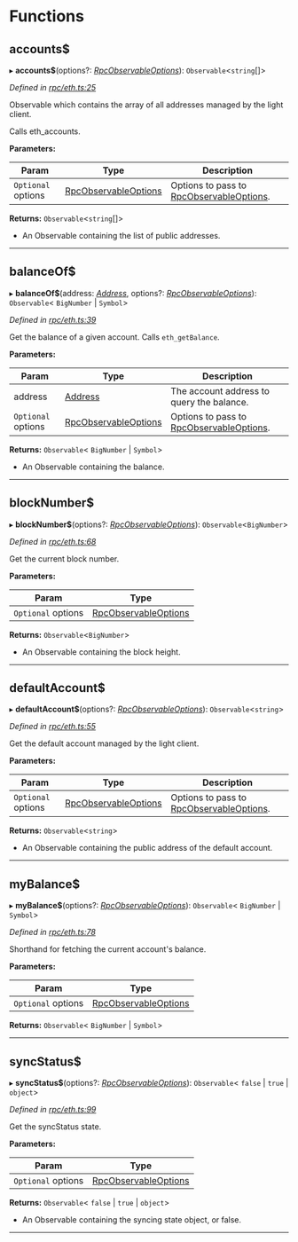 

# Functions

<a id="accounts_"></a>

##  accounts$

▸ **accounts$**(options?: *[RpcObservableOptions](../interfaces/_types_.rpcobservableoptions.md)*): `Observable`<`string`[]>

*Defined in [rpc/eth.ts:25](https://github.com/paritytech/js-libs/blob/f113b04/packages/light.js/src/rpc/eth.ts#L25)*

Observable which contains the array of all addresses managed by the light client.

Calls eth_accounts.

**Parameters:**

| Param | Type | Description |
| ------ | ------ | ------ |
| `Optional` options | [RpcObservableOptions](../interfaces/_types_.rpcobservableoptions.md) |  Options to pass to [RpcObservableOptions](../interfaces/_types_.rpcobservableoptions.md). |

**Returns:** `Observable`<`string`[]>
- An Observable containing the list of public addresses.

___
<a id="balanceof_"></a>

##  balanceOf$

▸ **balanceOf$**(address: *[Address](_types_.md#address)*, options?: *[RpcObservableOptions](../interfaces/_types_.rpcobservableoptions.md)*): `Observable`< `BigNumber` &#124; `Symbol`>

*Defined in [rpc/eth.ts:39](https://github.com/paritytech/js-libs/blob/f113b04/packages/light.js/src/rpc/eth.ts#L39)*

Get the balance of a given account. Calls `eth_getBalance`.

**Parameters:**

| Param | Type | Description |
| ------ | ------ | ------ |
| address | [Address](_types_.md#address) |  The account address to query the balance. |
| `Optional` options | [RpcObservableOptions](../interfaces/_types_.rpcobservableoptions.md) |  Options to pass to [RpcObservableOptions](../interfaces/_types_.rpcobservableoptions.md). |

**Returns:** `Observable`< `BigNumber` &#124; `Symbol`>
- An Observable containing the balance.

___
<a id="blocknumber_"></a>

##  blockNumber$

▸ **blockNumber$**(options?: *[RpcObservableOptions](../interfaces/_types_.rpcobservableoptions.md)*): `Observable`<`BigNumber`>

*Defined in [rpc/eth.ts:68](https://github.com/paritytech/js-libs/blob/f113b04/packages/light.js/src/rpc/eth.ts#L68)*

Get the current block number.

**Parameters:**

| Param | Type |
| ------ | ------ |
| `Optional` options | [RpcObservableOptions](../interfaces/_types_.rpcobservableoptions.md) |

**Returns:** `Observable`<`BigNumber`>
- An Observable containing the block height.

___
<a id="defaultaccount_"></a>

##  defaultAccount$

▸ **defaultAccount$**(options?: *[RpcObservableOptions](../interfaces/_types_.rpcobservableoptions.md)*): `Observable`<`string`>

*Defined in [rpc/eth.ts:55](https://github.com/paritytech/js-libs/blob/f113b04/packages/light.js/src/rpc/eth.ts#L55)*

Get the default account managed by the light client.

**Parameters:**

| Param | Type | Description |
| ------ | ------ | ------ |
| `Optional` options | [RpcObservableOptions](../interfaces/_types_.rpcobservableoptions.md) |  Options to pass to [RpcObservableOptions](../interfaces/_types_.rpcobservableoptions.md). |

**Returns:** `Observable`<`string`>
- An Observable containing the public address
of the default account.

___
<a id="mybalance_"></a>

##  myBalance$

▸ **myBalance$**(options?: *[RpcObservableOptions](../interfaces/_types_.rpcobservableoptions.md)*): `Observable`< `BigNumber` &#124; `Symbol`>

*Defined in [rpc/eth.ts:78](https://github.com/paritytech/js-libs/blob/f113b04/packages/light.js/src/rpc/eth.ts#L78)*

Shorthand for fetching the current account's balance.

**Parameters:**

| Param | Type |
| ------ | ------ |
| `Optional` options | [RpcObservableOptions](../interfaces/_types_.rpcobservableoptions.md) |

**Returns:** `Observable`< `BigNumber` &#124; `Symbol`>

___
<a id="syncstatus_"></a>

##  syncStatus$

▸ **syncStatus$**(options?: *[RpcObservableOptions](../interfaces/_types_.rpcobservableoptions.md)*): `Observable`< `false` &#124; `true` &#124; `object`>

*Defined in [rpc/eth.ts:99](https://github.com/paritytech/js-libs/blob/f113b04/packages/light.js/src/rpc/eth.ts#L99)*

Get the syncStatus state.

**Parameters:**

| Param | Type |
| ------ | ------ |
| `Optional` options | [RpcObservableOptions](../interfaces/_types_.rpcobservableoptions.md) |

**Returns:** `Observable`< `false` &#124; `true` &#124; `object`>
- An Observable containing the syncing state object, or false.

___

